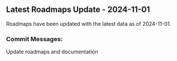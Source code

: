 ## Latest Roadmaps Update - 2024-11-01
Roadmaps have been updated with the latest data as of 2024-11-01.

### Commit Messages:
Update roadmaps and documentation

